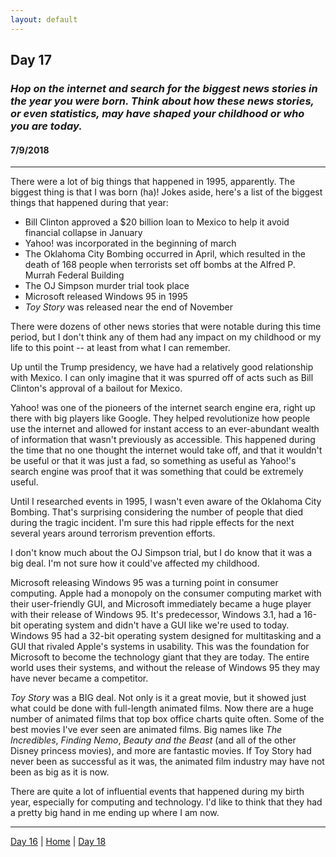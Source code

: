 ```yaml
---
layout: default
---
```


## Day 17
### *Hop on the internet and search for the biggest news stories in the year you were born. Think about how these news stories, or even statistics, may have shaped your childhood or who you are today.*
#### 7/9/2018

---

There were a lot of big things that happened in 1995, apparently. The biggest thing is that I was born (ha)! Jokes aside, here's a list of the biggest things that happened during that year:

 - Bill Clinton approved a $20 billion loan to Mexico to help it avoid financial collapse in January
 - Yahoo! was incorporated in the beginning of march
 - The Oklahoma City Bombing occurred in April, which resulted in the death of 168 people when terrorists set off bombs at the Alfred P. Murrah Federal Building
 - The OJ Simpson murder trial took place
 - Microsoft released Windows 95 in 1995
 - *Toy Story* was released near the end of November

There were dozens of other news stories that were notable during this time period, but I don't think any of them had any impact on my childhood or my life to this point -- at least from what I can remember.

Up until the Trump presidency, we have had a relatively good relationship with Mexico. I can only imagine that it was spurred off of acts such as Bill Clinton's approval of a bailout for Mexico.

Yahoo! was one of the pioneers of the internet search engine era, right up there with big players like Google. They helped revolutionize how people use the internet and allowed for instant access to an ever-abundant wealth of information that wasn't previously as accessible. This happened during the time that no one thought the internet would take off, and that it wouldn't be useful or that it was just a fad, so something as useful as Yahoo!'s search engine was proof that it was something that could be extremely useful.

Until I researched events in 1995, I wasn't even aware of the Oklahoma City Bombing. That's surprising considering the number of people that died during the tragic incident. I'm sure this had ripple effects for the next several years around terrorism prevention efforts.

I don't know much about the OJ Simpson trial, but I do know that it was a big deal. I'm not sure how it could've affected my childhood.

Microsoft releasing Windows 95 was a turning point in consumer computing. Apple had a monopoly on the consumer computing market with their user-friendly GUI, and Microsoft immediately became a huge player with their release of Windows 95. It's predecessor, Windows 3.1, had a 16-bit operating system and didn't have a GUI like we're used to today. Windows 95 had a 32-bit operating system designed for multitasking and a GUI that rivaled Apple's systems in usability. This was the foundation for Microsoft to become the technology giant that they are today. The entire world uses their systems, and without the release of Windows 95 they may have never became a competitor.

*Toy Story* was a BIG deal. Not only is it a great movie, but it showed just what could be done with full-length animated films. Now there are a huge number of animated films that top box office charts quite often. Some of the best movies I've ever seen are animated films. Big names like *The Incredibles*, *Finding Nemo*, *Beauty and the Beast* (and all of the other Disney princess movies), and more are fantastic movies. If Toy Story had never been as successful as it was, the animated film industry may have not been as big as it is now.

There are quite a lot of influential events that happened during my birth year, especially for computing and technology. I'd like to think that they had a pretty big hand in me ending up where I am now.

---
[Day 16](./day-16) | [Home](./) | [Day 18](./day-18)